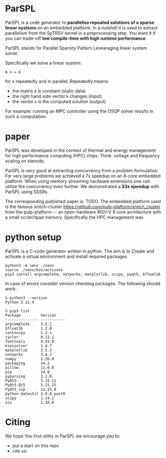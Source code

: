 # ParSPL
ParSPL is a code generator to **parallelise repeated solutions of a sparse linear systems** on an embedded platform.
In a nutshell it is used to extract parallelism from the SpTRSV kernel in a preprocessing step.
You want it if you can trade-off **low compile-time with high runtime performance**.

ParSPL stands for Parallel Sparsity Pattern Levearaging linear system solver.

Specifically we solve a linear system:
```
A x = b
```
for x repeatedly and in parallel. Repeatedly means:
- the matrix ```A``` is constant (static data)
- the right hand side vector ```b``` changes (input)
- the vector ```x``` is the computed solution (output)

For example: running an MPC controller using the OSQP solver results in such a computation.

# paper
ParSPL was developed in the context of thermal and energy management for high performance computing (HPC) chips.
Think: voltage and frequency scaling on steroids.

ParSPL is very good at extracting concurrency from a problem formulation.
For very large problems we achieved a 7x speedup on an 8-core embedded platform.
When using memory streaming hardware extensions one can utilize the concurrency even further.
We demonstrated a **33x speedup** with ParSPL using SSSRs.

The corresponding published paper is: TODO.
The embedded platform used is the famous snitch-cluster <https://github.com/pulp-platform/snitch_cluster> from the pulp-platform -- an open-hardware RISV-V 8 core architecture with a small scratchpad memory.
Specifically the HPC management was 

# python setup
ParSPL is a C-code generator written in python. The aim is to 
Create and activate a virtual environment and install required packages
```
python3 -m venv ./venv
source ./venv/bin/activate
pip3 install argcomplete, networkx, matplotlib, scipy, pyqt5, bfloat16
```

In case of errors consider version checking packages.
The following should work:
```
% python3 --version
Python 3.12.4

% pip3 list
Package         Version
--------------- -----------
argcomplete     3.5.1
bfloat16        1.2.0
contourpy       1.3.1
cycler          0.12.1
fonttools       4.55.0
kiwisolver      1.4.7
matplotlib      3.5.3
networkx        3.4.2
numpy           1.26.0
packaging       24.2
pillow          11.0.0
pip             24.0
pyparsing       3.2.0
PyQt5           5.15.11
PyQt5-Qt5       5.15.15
PyQt5_sip       12.15.0
python-dateutil 2.9.0.post0
scipy           1.14.1
six             1.16.0
```

# Citing
We hope You find utility in ParSPL we encourage you to:
- put a start on this repo
- cite us:
